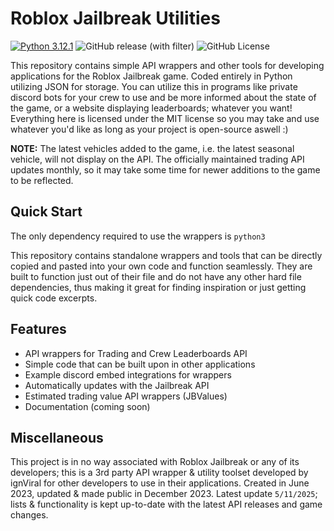 # Roblox Jailbreak Utilities
[![Python 3.12.1](https://img.shields.io/badge/python-3.12.1-blue.svg)](https://www.python.org/downloads/release/python-3121/)
![GitHub release (with filter)](https://img.shields.io/github/v/release/ignViralX/JailbreakUtilities)
![GitHub License](https://img.shields.io/github/license/ignViralX/JailbreakUtilities)

This repository contains simple API wrappers and other tools for developing applications for the Roblox Jailbreak game. Coded entirely in Python utilizing JSON for storage. You can utilize this in programs like private discord bots for your crew to use and be more informed about the state of the game, or a website displaying leaderboards; whatever you want! Everything here is licensed under the MIT license so you may take and use whatever you'd like as long as your project is open-source aswell :)

**NOTE:** The latest vehicles added to the game, i.e. the latest seasonal vehicle, will not display on the API. The officially maintained trading API updates monthly, so it may take some time for newer additions to the game to be reflected.

## Quick Start

The only dependency required to use the wrappers is `python3`

This repository contains standalone wrappers and tools that can be directly copied and pasted into your own code and function seamlessly. They are built to function just out of their file and do not have any other hard file dependencies, thus making it great for finding inspiration or just getting quick code excerpts.

## Features

- API wrappers for Trading and Crew Leaderboards API
- Simple code that can be built upon in other applications
- Example discord embed integrations for wrappers
- Automatically updates with the Jailbreak API
- Estimated trading value API wrappers (JBValues)
- Documentation (coming soon)

## Miscellaneous

This project is in no way associated with Roblox Jailbreak or any of its developers; this is a 3rd party API wrapper & utility toolset developed by ignViral for other developers to use in their applications. Created in June 2023, updated & made public in December 2023. Latest update `5/11/2025`; lists & functionality is kept up-to-date with the latest API releases and game changes.
